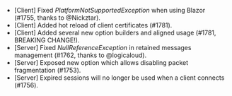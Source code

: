 * [Client] Fixed _PlatformNotSupportedException_ when using Blazor (#1755, thanks to @Nickztar).
* [Client] Added hot reload of client certificates (#1781).
* [Client] Added several new option builders and aligned usage (#1781, BREAKING CHANGE!).
* [Server] Fixed _NullReferenceException_ in retained messages management (#1762, thanks to @logicaloud).
* [Server] Exposed new option which allows disabling packet fragmentation (#1753).
* [Server] Expired sessions will no longer be used when a client connects (#1756).

